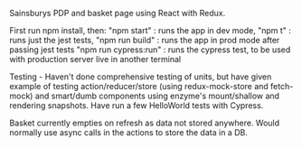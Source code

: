 
Sainsburys PDP and basket page using React with Redux. 

First run npm install, then:
    "npm start" : runs the app in dev mode,
    "npm t" : runs just the jest tests,
    "npm run build" : runs the app in prod mode after passing jest tests
    "npm run cypress:run" : runs the cypress test, to be used with production server live in another terminal

Testing - Haven't done comprehensive testing of units, but have given example of testing action/reducer/store (using redux-mock-store and fetch-mock) and smart/dumb components using enzyme's mount/shallow and rendering snapshots. Have run a few HelloWorld tests with Cypress.

Basket currently empties on refresh as data not stored anywhere. Would normally use async calls in the actions to store the data in a DB.